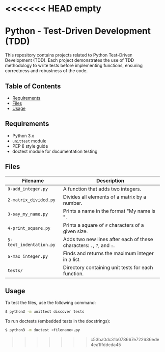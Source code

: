 <<<<<<< HEAD
empty
=======
# Python - Test-Driven Development (TDD)

This repository contains projects related to Python Test-Driven Development (TDD). Each project demonstrates the use of TDD methodology to write tests before implementing functions, ensuring correctness and robustness of the code.

## Table of Contents

- [Requirements](#requirements)
- [Files](#files)
- [Usage](#usage)

## Requirements

- Python 3.x
- `unittest` module
- PEP 8 style guide
- doctest module for documentation testing

## Files

| Filename | Description |
| -------- | ----------- |
| `0-add_integer.py` | A function that adds two integers. |
| `2-matrix_divided.py` | Divides all elements of a matrix by a number. |
| `3-say_my_name.py` | Prints a name in the format "My name is <first name> <last name>". |
| `4-print_square.py` | Prints a square of `#` characters of a given size. |
| `5-text_indentation.py` | Adds two new lines after each of these characters: `.`, `?`, and `:`. |
| `6-max_integer.py` | Finds and returns the maximum integer in a list. |
| `tests/` | Directory containing unit tests for each function. |

## Usage

To test the files, use the following command:

```bash
$ python3 -m unittest discover tests
```
To run doctests (embedded tests in the docstrings):

```bash
$ python3 -m doctest <filename>.py
```
>>>>>>> c53ba0dc31b078667e722636ede4ea1ffddeda45
